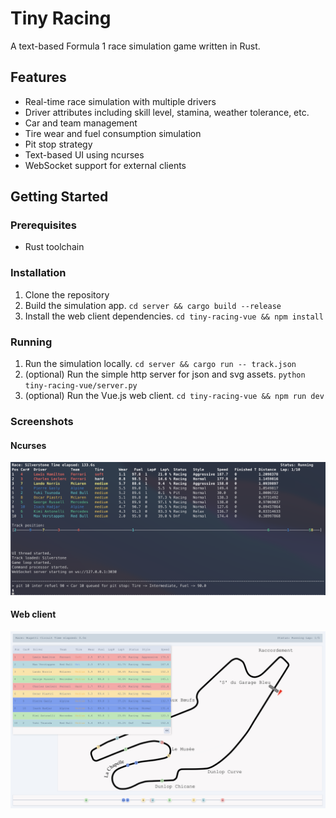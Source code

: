 # Tiny Racing

A text-based Formula 1 race simulation game written in Rust.

## Features

- Real-time race simulation with multiple drivers
- Driver attributes including skill level, stamina, weather tolerance, etc.
- Car and team management
- Tire wear and fuel consumption simulation
- Pit stop strategy
- Text-based UI using ncurses
- WebSocket support for external clients

## Getting Started

### Prerequisites

- Rust toolchain

### Installation

1. Clone the repository
2. Build the simulation app. `cd server && cargo build --release`
3. Install the web client dependencies. `cd tiny-racing-vue && npm install`

### Running

1. Run the simulation locally. `cd server && cargo run -- track.json`
2. (optional) Run the simple http server for json and svg assets. `python tiny-racing-vue/server.py`
3. (optional) Run the Vue.js web client. `cd tiny-racing-vue && npm run dev`


### Screenshots

#### Ncurses
![NCurses UI](imgs/ncurses_ui.png)


#### Web client
![Web UI](imgs/web_ui.jpg)